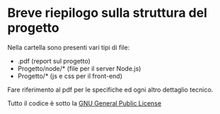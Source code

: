 # Breve riepilogo sulla struttura del progetto

Nella cartella sono presenti vari tipi di file:

* .pdf (report sul progetto)
* Progetto/node/\* (file per il server Node.js)
* Progetto/\* (js e css per il front-end)

Fare riferimento al pdf per le specifiche ed ogni altro dettaglio tecnico.


Tutto il codice è sotto la [GNU General Public License](https://github.com/methk/University/blob/master/Progetti/Algoritmi%20Strutture%20Dati%202/LICENSE)
